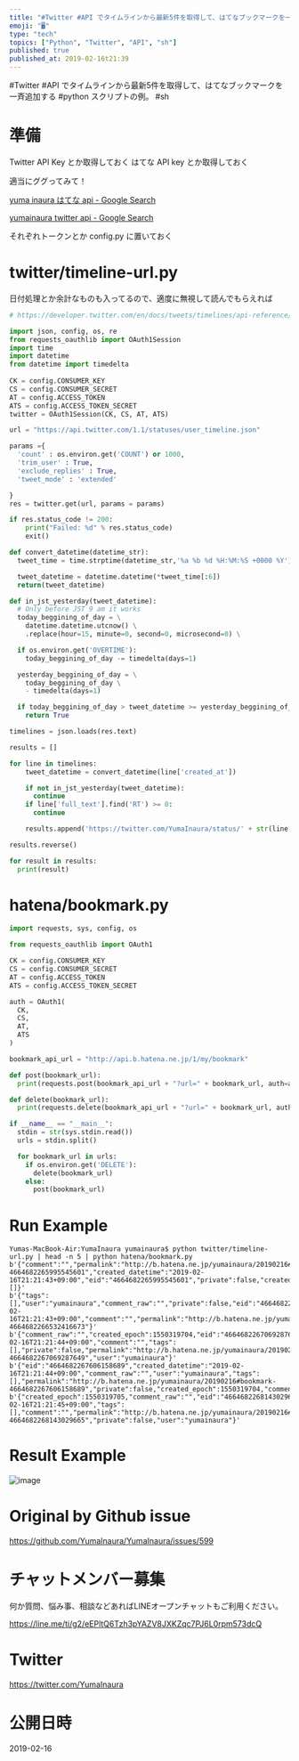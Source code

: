 ```yaml
---
title: "#Twitter #API でタイムラインから最新5件を取得して、はてなブックマークを一斉追加する #python スクリプトの例。 #sh"
emoji: "🖥"
type: "tech"
topics: ["Python", "Twitter", "API", "sh"]
published: true
published_at: 2019-02-16t21:39
---
```


#Twitter #API でタイムラインから最新5件を取得して、はてなブックマークを一斉追加する #python スクリプトの例。 #sh 

# 準備

Twitter API Key とか取得しておく
はてな API key とか取得しておく

適当にググってみて！

[yuma inaura はてな api - Google Search](https://www.google.com/search?q=yuma+inaura+%E3%81%AF%E3%81%A6%E3%81%AA+api&oq=yuma+inaura+%E3%81%AF%E3%81%A6%E3%81%AA+api&aqs=chrome..69i57j69i64l2.3572j0j7&sourceid=chrome&ie=UTF-8)

[yumainaura twitter api - Google Search](https://www.google.com/search?q=yumainaura+twitter+api&oq=yumainaura+twitter+api+&aqs=chrome..69i57j69i60l3j69i64l2.4874j0j9&sourceid=chrome&ie=UTF-8)

それぞれトークンとか config.py に置いておく

# twitter/timeline-url.py

日付処理とか余計なものも入ってるので、適度に無視して読んでもらえれば

```py
# https://developer.twitter.com/en/docs/tweets/timelines/api-reference/get-statuses-user_timeline.html

import json, config, os, re
from requests_oauthlib import OAuth1Session
import time
import datetime
from datetime import timedelta
 
CK = config.CONSUMER_KEY
CS = config.CONSUMER_SECRET
AT = config.ACCESS_TOKEN
ATS = config.ACCESS_TOKEN_SECRET
twitter = OAuth1Session(CK, CS, AT, ATS)

url = "https://api.twitter.com/1.1/statuses/user_timeline.json"

params ={
  'count' : os.environ.get('COUNT') or 1000,
  'trim_user' : True,
  'exclude_replies' : True,
  'tweet_mode' : 'extended'

}
res = twitter.get(url, params = params)

if res.status_code != 200:  
    print("Failed: %d" % res.status_code)
    exit()

def convert_datetime(datetime_str):
  tweet_time = time.strptime(datetime_str,'%a %b %d %H:%M:%S +0000 %Y')

  tweet_datetime = datetime.datetime(*tweet_time[:6])
  return(tweet_datetime)

def in_jst_yesterday(tweet_datetime):
  # Only before JST 9 am it works
  today_beggining_of_day = \
    datetime.datetime.utcnow() \
    .replace(hour=15, minute=0, second=0, microsecond=0) \

  if os.environ.get('OVERTIME'):
    today_beggining_of_day -= timedelta(days=1)

  yesterday_beggining_of_day = \
    today_beggining_of_day \
    - timedelta(days=1)

  if today_beggining_of_day > tweet_datetime >= yesterday_beggining_of_day:
    return True

timelines = json.loads(res.text)

results = []

for line in timelines:
    tweet_datetime = convert_datetime(line['created_at'])

    if not in_jst_yesterday(tweet_datetime):
      continue
    if line['full_text'].find('RT') >= 0:
      continue

    results.append('https://twitter.com/YumaInaura/status/' + str(line['id']))

results.reverse()

for result in results:
  print(result)
```

# hatena/bookmark.py

```py
import requests, sys, config, os

from requests_oauthlib import OAuth1

CK = config.CONSUMER_KEY
CS = config.CONSUMER_SECRET
AT = config.ACCESS_TOKEN
ATS = config.ACCESS_TOKEN_SECRET

auth = OAuth1(
  CK,
  CS,
  AT,
  ATS
)

bookmark_api_url = "http://api.b.hatena.ne.jp/1/my/bookmark"

def post(bookmark_url):
  print(requests.post(bookmark_api_url + "?url=" + bookmark_url, auth=auth).content)

def delete(bookmark_url):
  print(requests.delete(bookmark_api_url + "?url=" + bookmark_url, auth=auth).content)

if __name__ == "__main__":
  stdin = str(sys.stdin.read())
  urls = stdin.split()

  for bookmark_url in urls:
    if os.environ.get('DELETE'):
      delete(bookmark_url)
    else:
      post(bookmark_url)
```

# Run Example

```
Yumas-MacBook-Air:YumaInaura yumainaura$ python twitter/timeline-url.py | head -n 5 | python hatena/bookmark.py
b'{"comment":"","permalink":"http://b.hatena.ne.jp/yumainaura/20190216#bookmark-4664682265995545601","created_datetime":"2019-02-16T21:21:43+09:00","eid":"4664682265995545601","private":false,"created_epoch":1550319703,"user":"yumainaura","comment_raw":"","tags":[]}'
b'{"tags":[],"user":"yumainaura","comment_raw":"","private":false,"eid":"4664682266532416673","created_epoch":1550319703,"created_datetime":"2019-02-16T21:21:43+09:00","comment":"","permalink":"http://b.hatena.ne.jp/yumainaura/20190216#bookmark-4664682266532416673"}'
b'{"comment_raw":"","created_epoch":1550319704,"eid":"4664682267069287649","created_datetime":"2019-02-16T21:21:44+09:00","comment":"","tags":[],"private":false,"permalink":"http://b.hatena.ne.jp/yumainaura/20190216#bookmark-4664682267069287649","user":"yumainaura"}'
b'{"eid":"4664682267606158689","created_datetime":"2019-02-16T21:21:44+09:00","comment_raw":"","user":"yumainaura","tags":[],"permalink":"http://b.hatena.ne.jp/yumainaura/20190216#bookmark-4664682267606158689","private":false,"created_epoch":1550319704,"comment":""}'
b'{"created_epoch":1550319705,"comment_raw":"","eid":"4664682268143029665","created_datetime":"2019-02-16T21:21:45+09:00","tags":[],"comment":"","permalink":"http://b.hatena.ne.jp/yumainaura/20190216#bookmark-4664682268143029665","private":false,"user":"yumainaura"}'
```

# Result Example

![image](https://user-images.githubusercontent.com/13635059/52899774-28c07a80-3231-11e9-9be9-175fd449e65f.png)


# Original by Github issue

https://github.com/YumaInaura/YumaInaura/issues/599








<!-- Update From Qiita API -->

# チャットメンバー募集


何か質問、悩み事、相談などあればLINEオープンチャットもご利用ください。

https://line.me/ti/g2/eEPltQ6Tzh3pYAZV8JXKZqc7PJ6L0rpm573dcQ





# Twitter


https://twitter.com/YumaInaura


<!-- Update From Qiita API -->



# 公開日時

2019-02-16
